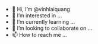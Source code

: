 - 👋 Hi, I’m @vinhlaiquang
- 👀 I’m interested in ...
- 🌱 I’m currently learning ...
- 💞️ I’m looking to collaborate on ...
- 📫 How to reach me ...

<!---
vinhlaiquang/vinhlaiquang is a ✨ special ✨ repository because its `README.md` (this file) appears on your GitHub profile.
You can click the Preview link to take a look at your changes.
--->
